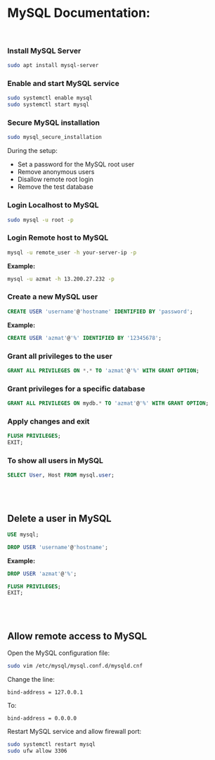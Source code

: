 # MySQL Documentation:
<br>


### Install MySQL Server

```bash
sudo apt install mysql-server
```

### Enable and start MySQL service

```bash
sudo systemctl enable mysql
sudo systemctl start mysql
```

### Secure MySQL installation

```bash
sudo mysql_secure_installation
```

During the setup:

* Set a password for the MySQL root user
* Remove anonymous users
* Disallow remote root login
* Remove the test database

### Login Localhost to MySQL

```bash
sudo mysql -u root -p
```

### Login Remote host to MySQL

```bash
mysql -u remote_user -h your-server-ip -p
```

**Example:**
```bash
mysql -u azmat -h 13.200.27.232 -p
```

### Create a new MySQL user

```sql
CREATE USER 'username'@'hostname' IDENTIFIED BY 'password';
```

**Example:**

```sql
CREATE USER 'azmat'@'%' IDENTIFIED BY '12345678';
```

### Grant all privileges to the user

```sql
GRANT ALL PRIVILEGES ON *.* TO 'azmat'@'%' WITH GRANT OPTION;
```

### Grant privileges for a specific database

```sql
GRANT ALL PRIVILEGES ON mydb.* TO 'azmat'@'%' WITH GRANT OPTION;
```

### Apply changes and exit

```sql
FLUSH PRIVILEGES;
EXIT;
```

### To show all users in MySQL
```sql
SELECT User, Host FROM mysql.user;
```

<br><br>

## Delete a user in MySQL

```sql
USE mysql;

DROP USER 'username'@'hostname';
```

**Example:**

```sql
DROP USER 'azmat'@'%';
```

```sql
FLUSH PRIVILEGES;
EXIT;
```



<br><br>

## Allow remote access to MySQL

Open the MySQL configuration file:

```bash
sudo vim /etc/mysql/mysql.conf.d/mysqld.cnf
```

Change the line:

```
bind-address = 127.0.0.1
```

To:

```
bind-address = 0.0.0.0
```

Restart MySQL service and allow firewall port:

```bash
sudo systemctl restart mysql
sudo ufw allow 3306
```
